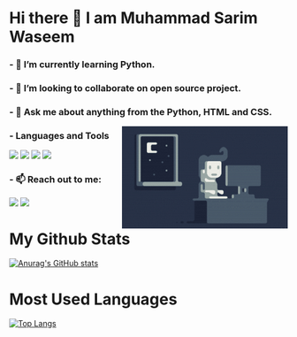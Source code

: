 # Hi there 👋 I am Muhammad Sarim Waseem

### - 🌱 I’m currently learning Python.
### - 👯 I’m looking to collaborate on open source project.
### - 💬 Ask me about anything from the Python, HTML and CSS.

<img alt="Night Coding" src="https://raw.githubusercontent.com/AVS1508/AVS1508/master/assets/Night-Coding.gif" align="right"/>

### - Languages and Tools
<span><img style="display:inline" src="https://img.icons8.com/color/50/000000/html-5.png"/></span>
<img style="display:inline" src="https://img.icons8.com/color/50/000000/css3.png"/>
<img style="display:inline" src="https://img.icons8.com/color/50/000000/python.png"/>
<img style="display:inline" src="https://img.icons8.com/color/50/000000/visual-studio-code-2019.png"/>

### - 📫 Reach out to me:
<a href="https://www.facebook.com/sarim.waseem.370/" target="_blank"><img src="https://img.icons8.com/color/48/000000/facebook-new.png"/></a>
<a href="https://www.instagram.com/_sarimwaseem/" target="_blank"><img src="https://img.icons8.com/color/48/000000/instagram-new--v1.png"/></a>

# My Github Stats
[![Anurag's GitHub stats](https://github-readme-stats.vercel.app/api?username=MuhammadSarimWaseem&show_icons=true&hide_title=true&text_color=fff&bg_color=000)](https://github.com/anuraghazra/github-readme-stats)

# Most Used Languages
[![Top Langs](https://github-readme-stats.vercel.app/api/top-langs/?username=MuhammadSarimWaseem&hide_title=true&langs_count=8&text_color=fff&bg_color=000&layout=compact)](https://github.com/AmasWaseem/github-readme-stats)
